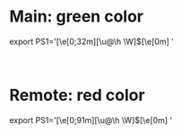 # Main: green color
export PS1='\[\e[0;32m\][\u@\h \W]\$\[\e[0m\] '

<br>

# Remote: red color
export PS1='\[\e[0;91m\][\u@\h \W]\$\[\e[0m\] '
